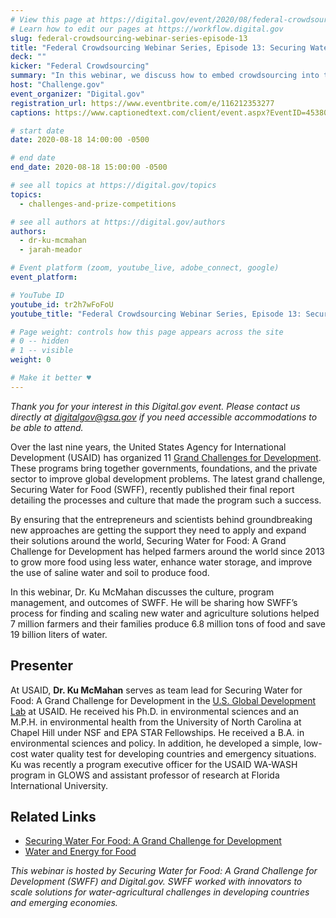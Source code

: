 ```yaml
---
# View this page at https://digital.gov/event/2020/08/federal-crowdsourcing-webinar-series-episode-13
# Learn how to edit our pages at https://workflow.digital.gov
slug: federal-crowdsourcing-webinar-series-episode-13
title: "Federal Crowdsourcing Webinar Series, Episode 13: Securing Water for Food’s Crowdsourcing Culture"
deck: ""
kicker: "Federal Crowdsourcing"
summary: "In this webinar, we discuss how to embed crowdsourcing into the culture of a program to the benefit of the project team, and its participants."
host: "Challenge.gov"
event_organizer: "Digital.gov"
registration_url: https://www.eventbrite.com/e/116212353277
captions: https://www.captionedtext.com/client/event.aspx?EventID=4538005&CustomerID=321

# start date
date: 2020-08-18 14:00:00 -0500

# end date
end_date: 2020-08-18 15:00:00 -0500

# see all topics at https://digital.gov/topics
topics: 
  - challenges-and-prize-competitions

# see all authors at https://digital.gov/authors
authors: 
  - dr-ku-mcmahan
  - jarah-meador

# Event platform (zoom, youtube_live, adobe_connect, google)	
event_platform: 

# YouTube ID
youtube_id: tr2h7wFoFoU
youtube_title: "Federal Crowdsourcing Webinar Series, Episode 13: Securing Water for Food’s Crowdsourcing Culture"

# Page weight: controls how this page appears across the site
# 0 -- hidden
# 1 -- visible
weight: 0

# Make it better ♥
---
```


*Thank you for your interest in this Digital.gov event. Please contact us directly at [digitalgov@gsa.gov](mailto:digitalgov@gsa.gov) if you need accessible accommodations to be able to attend.*

Over the last nine years, the United States Agency for International Development (USAID) has organized 11 [Grand Challenges for Development](https://www.usaid.gov/news-information/frontlines/grand-challenges). These programs bring together governments, foundations, and the private sector to improve global development problems. The latest grand challenge, Securing Water for Food (SWFF), recently published their final report detailing the processes and culture that made the program such a success.

By ensuring that the entrepreneurs and scientists behind groundbreaking new approaches are getting the support they need to apply and expand their solutions around the world, Securing Water for Food: A Grand Challenge for Development has helped farmers around the world since 2013 to grow more food using less water, enhance water storage, and improve the use of saline water and soil to produce food.

In this webinar, Dr. Ku McMahan discusses the culture, program management, and outcomes of SWFF. He will be sharing how SWFF’s process for finding and scaling new water and agriculture solutions helped 7 million farmers and their families produce 6.8 million tons of food and save 19 billion liters of water.

## Presenter

At USAID, **Dr. Ku McMahan** serves as team lead for Securing Water for Food: A Grand Challenge for Development in the [U.S. Global Development Lab](https://www.usaid.gov/GlobalDevLab) at USAID. He received his Ph.D. in environmental sciences and an M.P.H. in environmental health from the University of North Carolina at Chapel Hill under NSF and EPA STAR Fellowships. He received a B.A. in environmental sciences and policy. In addition, he developed a simple, low-cost water quality test for developing countries and emergency situations. Ku was recently a program executive officer for the USAID WA-WASH program in GLOWS and assistant professor of research at Florida International University. 

## Related Links

 - [Securing Water For Food: A Grand Challenge for Development](https://securingwaterforfood.org/)
 - [Water and Energy for Food](https://www.we4f.org/)

_This webinar is hosted by Securing Water for Food: A Grand Challenge for Development (SWFF) and Digital.gov. SWFF worked with innovators to scale solutions for water-agricultural challenges in developing countries and emerging economies._ 
